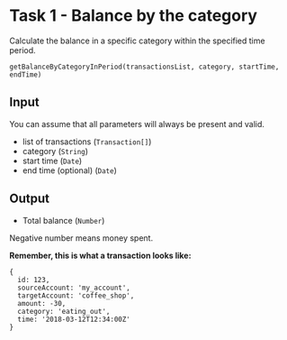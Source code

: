 # Task 1 - Balance by the category

Calculate the balance in a specific category within the specified time period.

```
getBalanceByCategoryInPeriod(transactionsList, category, startTime, endTime)
```

## Input
You can assume that all parameters will always be present and valid.

- list of transactions (`Transaction[]`)
- category (`String`)
- start time (`Date`)
- end time (optional) (`Date`)

## Output
- Total balance (`Number`)

Negative number means money spent.

**Remember, this is what a transaction looks like:**
```
{
  id: 123,
  sourceAccount: 'my_account',
  targetAccount: 'coffee_shop',
  amount: -30,
  category: 'eating_out',
  time: '2018-03-12T12:34:00Z'
}
```
